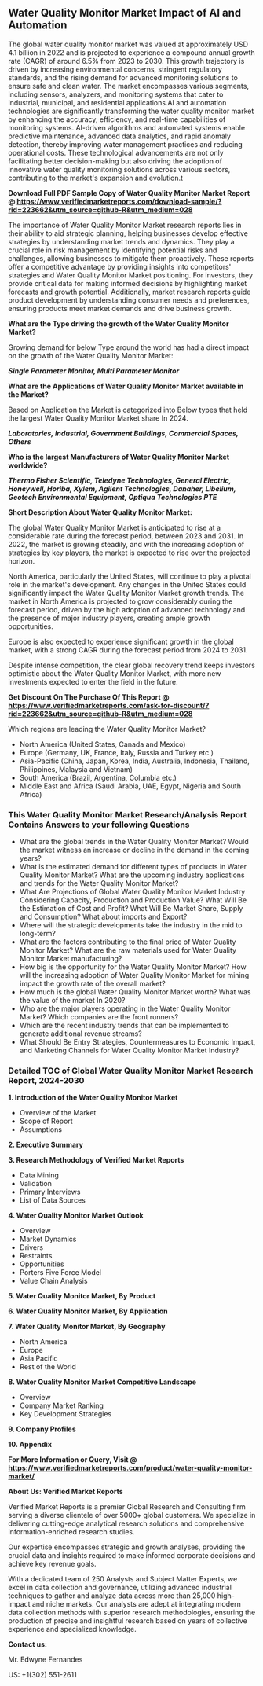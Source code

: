 <h2>Water Quality Monitor Market Impact of AI and Automation</h2>The global water quality monitor market was valued at approximately USD 4.1 billion in 2022 and is projected to experience a compound annual growth rate (CAGR) of around 6.5% from 2023 to 2030. This growth trajectory is driven by increasing environmental concerns, stringent regulatory standards, and the rising demand for advanced monitoring solutions to ensure safe and clean water. The market encompasses various segments, including sensors, analyzers, and monitoring systems that cater to industrial, municipal, and residential applications.AI and automation technologies are significantly transforming the water quality monitor market by enhancing the accuracy, efficiency, and real-time capabilities of monitoring systems. AI-driven algorithms and automated systems enable predictive maintenance, advanced data analytics, and rapid anomaly detection, thereby improving water management practices and reducing operational costs. These technological advancements are not only facilitating better decision-making but also driving the adoption of innovative water quality monitoring solutions across various sectors, contributing to the market's expansion and evolution.t</p><p id="" class=""><strong>Download Full PDF Sample Copy of Water Quality Monitor Market Report @ <a href="https://www.verifiedmarketreports.com/download-sample/?rid=223662&utm_source=github-R&utm_medium=028" target="_blank">https://www.verifiedmarketreports.com/download-sample/?rid=223662&utm_source=github-R&utm_medium=028</a></strong></p><p>The importance of&nbsp;Water Quality Monitor Market research reports lies in their ability to aid strategic planning, helping businesses develop effective strategies by understanding market trends and dynamics. They play a crucial role in risk management by identifying potential risks and challenges, allowing businesses to mitigate them proactively. These reports offer a competitive advantage by providing insights into competitors' strategies and Water Quality Monitor Market positioning. For investors, they provide critical data for making informed decisions by highlighting market forecasts and growth potential. Additionally, market research reports guide product development by understanding consumer needs and preferences, ensuring products meet market demands and drive business growth.</p><p><strong>What are the&nbsp;Type driving the growth of the Water Quality Monitor Market?</strong></p><p id="" class="">Growing demand for below Type around the world has had a direct impact on the growth of the Water Quality Monitor Market:</p><em><strong>Single Parameter Monitor, Multi Parameter Monitor</strong></em></p><strong>What are the&nbsp;Applications&nbsp;of Water Quality Monitor Market available in the Market?</strong></p><p id="" class="">Based on Application the Market is categorized into Below types that held the largest Water Quality Monitor Market share In 2024.</p><em><strong>Laboratories, Industrial, Government Buildings, Commercial Spaces, Others</strong></em></p><strong>Who is the largest Manufacturers of Water Quality Monitor Market worldwide?</strong></p><p><em><strong>Thermo Fisher Scientific, Teledyne Technologies, General Electric, Honeywell, Horiba, Xylem, Agilent Technologies, Danaher, Libelium, Geotech Environmental Equipment, Optiqua Technologies PTE</strong></em></p><p id="" class=""><strong>Short Description About Water Quality Monitor Market:</strong></p><p>The global Water Quality Monitor Market is anticipated to rise at a considerable rate during the forecast period, between 2023 and 2031. In 2022, the market is growing steadily, and with the increasing adoption of strategies by key players, the market is expected to rise over the projected horizon.</p><p>North America, particularly the United States, will continue to play a pivotal role in the market's development. Any changes in the United States could significantly impact the Water Quality Monitor Market growth trends. The market in North America is projected to grow considerably during the forecast period, driven by the high adoption of advanced technology and the presence of major industry players, creating ample growth opportunities.</p><p>Europe is also expected to experience significant growth in the global market, with a strong CAGR during the forecast period from 2024 to 2031.</p><p>Despite intense competition, the clear global recovery trend keeps investors optimistic about the Water Quality Monitor Market, with more new investments expected to enter the field in the future.</p><p id="" class=""><strong>Get Discount On The Purchase Of This Report @ <a href="https://www.verifiedmarketreports.com/ask-for-discount/?rid=223662&utm_source=github-R&utm_medium=028" target="_blank">https://www.verifiedmarketreports.com/ask-for-discount/?rid=223662&utm_source=github-R&utm_medium=028</a></strong></p>Which regions are leading the Water Quality Monitor Market?</p><ul><li>North America (United States, Canada and Mexico)</li><li>Europe (Germany, UK, France, Italy, Russia and Turkey etc.)</li><li>Asia-Pacific (China, Japan, Korea, India, Australia, Indonesia, Thailand, Philippines, Malaysia and Vietnam)</li><li>South America (Brazil, Argentina, Columbia etc.)</li><li>Middle East and Africa (Saudi Arabia, UAE, Egypt, Nigeria and South Africa)</li></ul><h3 id="" class="">This Water Quality Monitor Market Research/Analysis Report Contains Answers to your following Questions</h3><ul><li>What are the global trends in the Water Quality Monitor Market? Would the market witness an increase or decline in the demand in the coming years?</li><li>What is the estimated demand for different types of products in Water Quality Monitor Market? What are the upcoming industry applications and trends for the Water Quality Monitor Market?</li><li>What Are Projections of Global Water Quality Monitor Market Industry Considering Capacity, Production and Production Value? What Will Be the Estimation of Cost and Profit? What Will Be Market Share, Supply and Consumption? What about imports and Export?</li><li>Where will the strategic developments take the industry in the mid to long-term?</li><li>What are the factors contributing to the final price of Water Quality Monitor Market? What are the raw materials used for Water Quality Monitor Market manufacturing?</li><li>How big is the opportunity for the Water Quality Monitor Market? How will the increasing adoption of Water Quality Monitor Market for mining impact the growth rate of the overall market?</li><li>How much is the global Water Quality Monitor Market worth? What was the value of the market In 2020?</li><li>Who are the major players operating in the Water Quality Monitor Market? Which companies are the front runners?</li><li>Which are the recent industry trends that can be implemented to generate additional revenue streams?</li><li>What Should Be Entry Strategies, Countermeasures to Economic Impact, and Marketing Channels for Water Quality Monitor Market Industry?</li></ul><h3 id="" class="">Detailed TOC of Global Water Quality Monitor Market Research Report, 2024-2030</h3><p id="" class=""><strong>1. Introduction of the Water Quality Monitor Market</strong></p><ul><li>Overview of the Market</li><li>Scope of Report</li><li>Assumptions</li></ul><p id="" class=""><strong>2. Executive Summary</strong></p><p id="" class=""><strong>3. Research Methodology of Verified Market Reports</strong></p><ul><li>Data Mining</li><li>Validation</li><li>Primary Interviews</li><li>List of Data Sources</li></ul><p id="" class=""><strong>4. Water Quality Monitor Market Outlook</strong></p><ul><li>Overview</li><li>Market Dynamics</li><li>Drivers</li><li>Restraints</li><li>Opportunities</li><li>Porters Five Force Model</li><li>Value Chain Analysis</li></ul><p id="" class=""><strong>5. Water Quality Monitor Market, By Product</strong></p><p id="" class=""><strong>6. Water Quality Monitor Market, By Application</strong></p><p id="" class=""><strong>7. Water Quality Monitor Market, By Geography</strong></p><ul><li>North America</li><li>Europe</li><li>Asia Pacific</li><li>Rest of the World</li></ul><p id="" class=""><strong>8. Water Quality Monitor Market Competitive Landscape</strong></p><ul><li>Overview</li><li>Company Market Ranking</li><li>Key Development Strategies</li></ul><p id="" class=""><strong>9. Company Profiles</strong></p><p id="" class=""><strong>10. Appendix</strong></p><p id="" class=""><strong>For More Information or Query, Visit @ <a href="https://www.verifiedmarketreports.com/product/water-quality-monitor-market/" target="_blank">https://www.verifiedmarketreports.com/product/water-quality-monitor-market/</a></strong></p><p id="" class=""><strong>About Us: Verified Market Reports</strong></p><p id="" class="">Verified Market Reports is a premier Global Research and Consulting firm serving a diverse clientele of over 5000+ global customers. We specialize in delivering cutting-edge analytical research solutions and comprehensive information-enriched research studies.</p><p id="" class="">Our expertise encompasses strategic and growth analyses, providing the crucial data and insights required to make informed corporate decisions and achieve key revenue goals.</p><p id="" class="">With a dedicated team of 250 Analysts and Subject Matter Experts, we excel in data collection and governance, utilizing advanced industrial techniques to gather and analyze data across more than 25,000 high-impact and niche markets. Our analysts are adept at integrating modern data collection methods with superior research methodologies, ensuring the production of precise and insightful research based on years of collective experience and specialized knowledge.</p><p id="" class=""><strong>Contact us:</strong></p><p id="" class="">Mr. Edwyne Fernandes</p><p id="" class="">US: +1(302) 551-2611</p>
